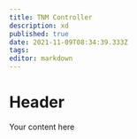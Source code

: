 ```yaml
---
title: TNM Controller
description: xd
published: true
date: 2021-11-09T08:34:39.333Z
tags: 
editor: markdown
---
```


# Header
Your content here
